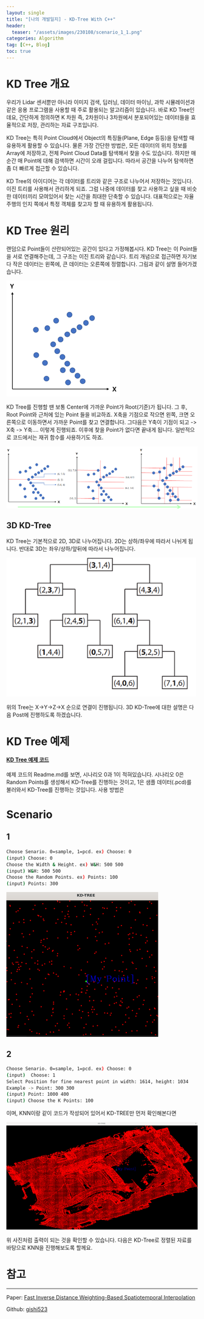 ```yaml
---
layout: single
title: "[나의 개발일지] - KD-Tree With C++"
header:
  teaser: "/assets/images/230108/scenario_1_1.png"
categories: Algorithm
tag: [C++, Blog]
toc: true
---
```


# KD Tree 개요

우리가 Lidar 센서뿐만 아니라 이미지 검색, 딥러닝, 데이터 마이닝, 과학 시뮬레이션과 같은 응용 프로그램을 사용할 때 주로 활용되는 알고리즘이 있습니다. 바로 KD Tree인데요, 간단하게 정의하면 K 차원 즉, 2차원이나 3차원에서 분포되어있는 데이터들을 효율적으로 저장, 관리하는 자료 구조입니다.

KD Tree는 특히 Point Cloud에서 Object의 특징들(Plane, Edge 등등)을 탐색할 때 유용하게 활용할 수 있습니다. 물론 가장 간단한 방법은, 모든 데이터의 위치 정보를 Array에 저장하고, 전체 Point Cloud Data를 탐색해서 찾을 수도 있습니다. 하지만 매 순간 매 Point에 대해 검색하면 시간이 오래 걸립니다. 따라서 공간을 나누어 탐색하면 좀 더 빠르게 접근할 수 있습니다.

KD Tree의 아이디어는 각 데이터를 트리와 같은 구조로 나누어서 저장하는 것입니다. 이진 트리를 사용해서 관리하게 되죠. 그럼 나중에 데이터를 찾고 사용하고 싶을 때 비슷한 데이터끼리 모여있어서 찾는 시간을 최대한 단축할 수 있습니다. 대표적으로는 자율주행의 인지 쪽에서 특정 객체를 찾고자 할 때 유용하게 활용됩니다.

# KD Tree 원리

랜덤으로 Point들이 산란되어있는 공간이 있다고 가정해봅시다. KD Tree는 이 Point들을 서로 연결해주는데, 그 구조는 이진 트리와 같습니다. 트리 개념으로 접근하면 자기보다 작은 데이터는 왼쪽에, 큰 데이터는 오른쪽에 정렬합니다. 그림과 같이 설명 들어가겠습니다.

![KD-TREE](/assets/images/230108/kd_tree_1.png)

KD Tree를 진행할 땐 보통 Center에 가까운 Point가 Root(기준)가 됩니다. 그 후, Root Point와 근처에 있는 Point 들을 비교하죠. X축을 기점으로 작으면 왼쪽, 크면 오른쪽으로 이동하면서 가까운 Point를 찾고 연결합니다. 그다음은 Y축이 기점이 되고 -> X축 -> Y축…. 이렇게 진행되죠. 이후에 찾을 Point가 없다면 끝내게 됩니다. 일반적으로 코드에서는 재귀 함수를 사용하기도 하죠.

![KD-TREE_1](/assets/images/230108/kd_tree_221.png)

## 3D KD-Tree
KD Tree는 기본적으로 2D, 3D로 나누어집니다. 2D는 상하/좌우에 따라서 나뉘게 됩니다. 반대로 3D는 좌우/상하/앞뒤에 따라서 나누어집니다.

![kd_tree_graph](/assets/images/230108/kd_tree_graph.png)

위의 Tree는 X→Y→Z→X 순으로 연결이 진행됩니다. 3D KD-Tree에 대한 설명은 다음 Post에 진행하도록 하겠습니다.


# KD Tree 예제
#### [KD Tree 예제 코드](https://github.com/kangminsu1/KD-Tree_and_KNN)

예제 코드의 Readme.md를 보면, 시나리오 0과 1이 적혀있습니다. 시나리오 0은 Random Points를 생성해서 KD-Tree를 진행하는 것이고, 1은 샘플 데이터(.pcd)를 불러와서 KD-Tree를 진행하는 것입니다. 사용 방법은


# Scenario

## 1


```bash
Choose Senario. 0=sample, 1=pcd. ex) Choose: 0
(input) Choose: 0
Choose the Width & Height. ex) W&H: 500 500
(input) W&H: 500 500
Choose the Random Points. ex) Points: 100
(input) Points: 300
```

![Scenario_Random](/assets/images/230108/scenario_0.png)

## 2

```bash
Choose Senario. 0=sample, 1=pcd. ex) Choose: 0
(input)  Choose: 1
Select Position for fine nearest point in width: 1614, height: 1034
Example -> Point: 300 300
(input) Point: 1000 400
(input) Choose the K Points: 100
```
이며, KNN이랑 같이 코드가 작성되어 있어서 KD-TREE만 먼저 확인해본다면

![kdtree_sample.pcd](/assets/images/230108/scenario_1_1.png)

위 사진처럼 출력이 되는 것을 확인할 수 있습니다. 다음은 KD-Tree로 정렬된 자료를 바탕으로 KNN을 진행해보도록 할께요.


# 참고
 
---
Paper: [Fast Inverse Distance Weighting-Based Spatiotemporal Interpolation](https://www.researchgate.net/publication/265394970_Fast_Inverse_Distance_Weighting-Based_Spatiotemporal_Interpolation_A_Web-Based_Application_of_Interpolating_Daily_Fine_Particulate_Matter_PM25_in_the_Contiguous_US_Using_Parallel_Programming_and_k-d_T)

Github: [gishi523]([https://github.com/gishi523/kd-tree)
